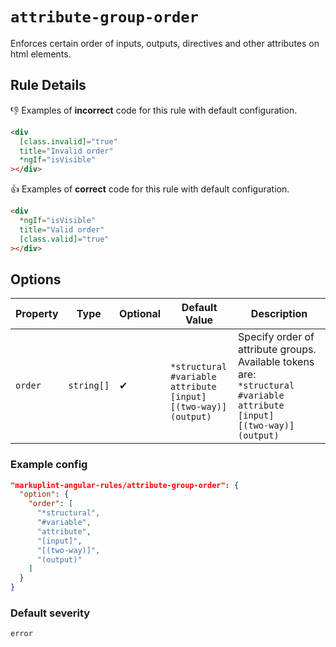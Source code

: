# `attribute-group-order`

Enforces certain order of inputs, outputs, directives and other attributes on html elements.

## Rule Details

👎 Examples of **incorrect** code for this rule with default configuration.

```html
<div
  [class.invalid]="true"
  title="Invalid order"
  *ngIf="isVisible"
></div>
```

👍 Examples of **correct** code for this rule with default configuration.

```html
<div
  *ngIf="isVisible"
  title="Valid order"
  [class.valid]="true"
></div>
```

## Options

| Property | Type       | Optional | Default Value                                                                                     | Description                                                                                                                                                |
| -------- | ---------- | -------- | ------------------------------------------------------------------------------------------------- | ---------------------------------------------------------------------------------------------------------------------------------------------------------- |
| `order`  | `string[]` | ✔        | <br/>`*structural`<br/>`#variable`<br/>`attribute`<br/>`[input]`<br/>`[(two-way)]`<br/>`(output)` | Specify order of attribute groups. Available tokens are: <br/>`*structural`<br/>`#variable`<br/>`attribute`<br/>`[input]`<br/>`[(two-way)]`<br/>`(output)` |

### Example config

```json
"markuplint-angular-rules/attribute-group-order": {
  "option": {
    "order": [
      "*structural",
      "#variable",
      "attribute",
      "[input]",
      "[(two-way)]",
      "(output)"
    ]
  }
}
```

### Default severity

`error`
